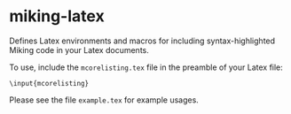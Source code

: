 # miking-latex

Defines Latex environments and macros for including syntax-highlighted Miking
code in your Latex documents.

To use, include the `mcorelisting.tex` file in the preamble of your Latex file:
```
\input{mcorelisting}
```
Please see the file `example.tex` for example usages.
